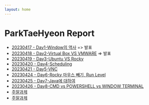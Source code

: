 ```yaml
---
layout: home
---
```


# ParkTaeHyeon Report

- [ 20230417 - Day1-Window의 역사](ParkTaeHyeon_Report_1.0) => 발표
- [ 20230418 - Day2-Virtual Box VS VMWARE](./(0418)ParkTaeHyeon_Report_2.0) => 발표
- [ 20230419 - Day3-Ubuntu VS Rocky](./(0419)ParkTaeHyeon_Report_3.0)
- [ 20230420 - Day4-Scheduling](./(0420)ParkTaeHyeon_Report_4.0)
- [ 20230421 - Day5-VNC](./(0421)ParkTaeHyeon_Report_5.0)
- [ 20230424 - Day6-Rocky 마우스 빼기, Run Level](./(0424)ParkTaeHyeon_Report_6.0)
- [ 20230425 - Day7-Java에 대하여](./(0425)ParkTaeHyeon_Report_7.0)
- [ 20230426 - Day8-CMD vs POWERSHELL vs WINDOW TERMINAL](./(0426)ParkTaeHyeon_Report_8.0)
- [ 주말과제](./(%EC%A3%BC%EB%A7%90%EA%B3%BC%EC%A0%9C)%EB%A6%AC%EB%88%85%EC%8A%A4_%EC%BB%A4%EB%A7%A8%EB%93%9C%EB%9D%BC%EC%9D%B8_%EC%99%84%EB%B2%BD%EC%9E%85%EB%AC%B8)
- [ 주말과제](./(%EC%A3%BC%EB%A7%90%EA%B3%BC%EC%A1%94)%EC%9D%B4%EA%B2%83%EC%9D%B4_%EB%A6%AC%EB%88%85%EC%8A%A4%EB%8B%A4_CentOS)

